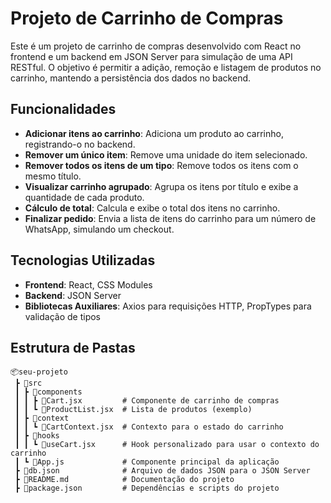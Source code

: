 # Projeto de Carrinho de Compras

Este é um projeto de carrinho de compras desenvolvido com React no frontend e um backend em JSON Server para simulação de uma API RESTful. O objetivo é permitir a adição, remoção e listagem de produtos no carrinho, mantendo a persistência dos dados no backend.

## Funcionalidades

- **Adicionar itens ao carrinho**: Adiciona um produto ao carrinho, registrando-o no backend.
- **Remover um único item**: Remove uma unidade do item selecionado.
- **Remover todos os itens de um tipo**: Remove todos os itens com o mesmo título.
- **Visualizar carrinho agrupado**: Agrupa os itens por título e exibe a quantidade de cada produto.
- **Cálculo de total**: Calcula e exibe o total dos itens no carrinho.
- **Finalizar pedido**: Envia a lista de itens do carrinho para um número de WhatsApp, simulando um checkout.

## Tecnologias Utilizadas

- **Frontend**: React, CSS Modules
- **Backend**: JSON Server
- **Bibliotecas Auxiliares**: Axios para requisições HTTP, PropTypes para validação de tipos

## Estrutura de Pastas

```plaintext
📦seu-projeto
 ┣ 📂src
 ┃ ┣ 📂components
 ┃ ┃ ┣ 📜Cart.jsx         # Componente de carrinho de compras
 ┃ ┃ ┗ 📜ProductList.jsx  # Lista de produtos (exemplo)
 ┃ ┣ 📂context
 ┃ ┃ ┗ 📜CartContext.jsx  # Contexto para o estado do carrinho
 ┃ ┣ 📂hooks
 ┃ ┃ ┗ 📜useCart.jsx      # Hook personalizado para usar o contexto do carrinho
 ┃ ┗ 📜App.js             # Componente principal da aplicação
 ┣ 📜db.json              # Arquivo de dados JSON para o JSON Server
 ┣ 📜README.md            # Documentação do projeto
 ┣ 📜package.json         # Dependências e scripts do projeto
 
